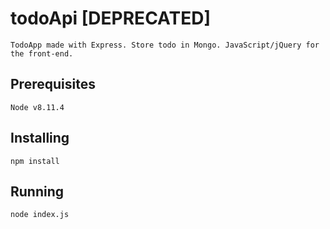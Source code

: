 # todoApi [DEPRECATED]

    TodoApp made with Express. Store todo in Mongo. JavaScript/jQuery for the front-end.

## Prerequisites

    Node v8.11.4

## Installing

    npm install

## Running

    node index.js

